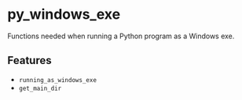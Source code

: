 py_windows_exe
===========

Functions needed when running a Python program as a Windows exe.

Features
--------

* `running_as_windows_exe`
* `get_main_dir`
